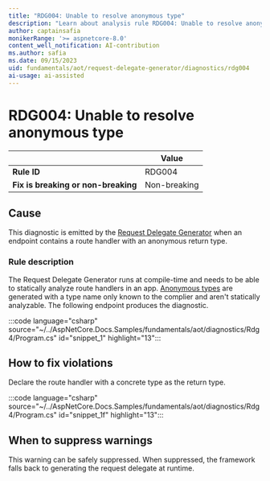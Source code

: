 ```yaml
---
title: "RDG004: Unable to resolve anonymous type"
description: "Learn about analysis rule RDG004: Unable to resolve anonymous type"
author: captainsafia
monikerRange: '>= aspnetcore-8.0'
content_well_notification: AI-contribution
ms.author: safia
ms.date: 09/15/2023
uid: fundamentals/aot/request-delegate-generator/diagnostics/rdg004
ai-usage: ai-assisted
---
```

# RDG004: Unable to resolve anonymous type

| | Value |
|-|-|
| **Rule ID** |RDG004|
| **Fix is breaking or non-breaking** |Non-breaking|

## Cause

This diagnostic is emitted by the [Request Delegate Generator](/aspnet/core/fundamentals/aot/request-delegate-generator/rdg) when an endpoint contains a route handler with an anonymous return type.

### Rule description

The Request Delegate Generator runs at compile-time and needs to be able to statically analyze route handlers in an app. [Anonymous types](/dotnet/csharp/fundamentals/types/anonymous-types) are generated with a type name only known to the complier and aren't statically analyzable. The following endpoint produces the diagnostic.

:::code language="csharp" source="~/../AspNetCore.Docs.Samples/fundamentals/aot/diagnostics/Rdg4/Program.cs" id="snippet_1" highlight="13":::

## How to fix violations

Declare the route handler with a concrete type as the return type.

:::code language="csharp" source="~/../AspNetCore.Docs.Samples/fundamentals/aot/diagnostics/Rdg4/Program.cs" id="snippet_1f" highlight="13":::

## When to suppress warnings

This warning can be safely suppressed. When suppressed, the framework falls back to generating the request delegate at runtime.
